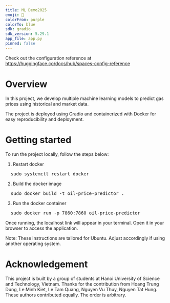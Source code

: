 ```yaml
---
title: ML Demo2025
emoji: 🐠
colorFrom: purple
colorTo: blue
sdk: gradio
sdk_version: 5.29.1
app_file: app.py
pinned: false
---
```


Check out the configuration reference at https://huggingface.co/docs/hub/spaces-config-reference

# Overview
In this project, we develop multiple machine learning models to predict gas prices using historical and market data.

The project is deployed using Gradio and containerized with Docker for easy reproducibility and deployment.

# Getting started 
To run the project locally, follow the steps below:

1. Restart docker
<pre>
  sudo systemctl restart docker
</pre>

2. Build the docker image
<pre>
  sudo docker build -t oil-price-predictor .
</pre>

3. Run the docker container
<pre>
  sudo docker run -p 7860:7860 oil-price-predictor
</pre>

Once running, the localhost link will appear in your terminal. Open it in your browser to access the application.

Note: These instructions are tailored for Ubuntu. Adjust accordingly if using another operating system.

# Acknowledgement
This project is built by a group of students at Hanoi University of Science and Technology, Vietnam. Thanks for the contribution from Hoang Trung Dung, Le Minh Kiet, Le Tam Quang, Nguyen Vu Thuy, Nguyen Tat Hung. These authors contributed equally. The order is arbitrary.
